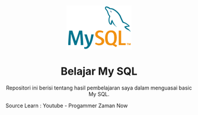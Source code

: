 <p align="center">
  <a href='https://www.mysql.com//'><img src="README/logo.png"></a>
</p> 

<h1 align="center">Belajar My SQL</h1>

<p align="center">
  Repositori ini berisi tentang hasil pembelajaran saya dalam menguasai basic My SQL.
</p>

<p align="justify">
  Source Learn : Youtube - Progammer Zaman Now
</p>
